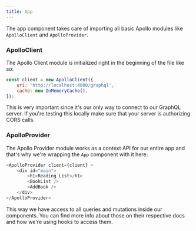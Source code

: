 ```yaml
---
title: App
---
```


The app component takes care of importing all basic Apollo modules like `ApolloClient` and `ApolloProvider`.

### ApolloClient

The Apollo Client module is initialized right in the beginning of the file like so:
```js
const client = new ApolloClient({
    uri: 'http://localhost:4000/graphql',
    cache: new InMemoryCache(),
});
```
This is very important since it's our only way to connect to our GraphQL server. If you're testing this locally make sure that your server is authorizing CORS calls.

### ApolloProvider
The Apollo Provider module works as a context API for our entire app and that's why we're wrapping the `App` component with it here:
```js
<ApolloProvider client={client} >
    <div id="main">
        <h1>Reading List</h1>
        <BookList />
        <AddBook />
    </div>
</ApolloProvider>
```
This way we have access to all queries and mutations inside our components. You can find more info about those on their respective docs and how we're using hooks to access them.


